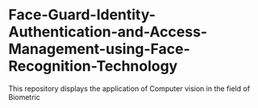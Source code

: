 # Face-Guard-Identity-Authentication-and-Access-Management-using-Face-Recognition-Technology
This repository displays the application of Computer vision in the field of Biometric
